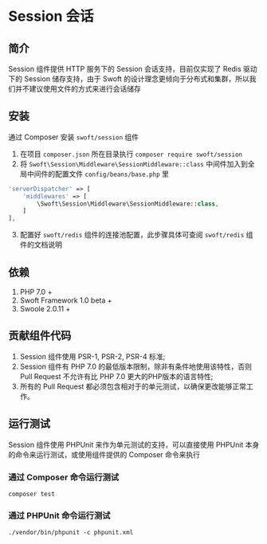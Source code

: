 # Session 会话

## 简介
Session 组件提供 HTTP 服务下的 Session 会话支持，目前仅实现了 Redis 驱动下的 Session 储存支持，由于 Swoft 的设计理念更倾向于分布式和集群，所以我们并不建议使用文件的方式来进行会话储存

## 安装
通过 Composer 安装 `swoft/session` 组件  
1. 在项目 `composer.json` 所在目录执行 `composer require swoft/session`
2. 将 `Swoft\Session\Middleware\SessionMiddleware::class` 中间件加入到全局中间件的配置文件 `config/beans/base.php` 里
```php
'serverDispatcher' => [
    'middlewares' => [
        \Swoft\Session\Middleware\SessionMiddleware::class,
    ]
],
``` 
3. 配置好 `swoft/redis` 组件的连接池配置，此步骤具体可查阅 `swoft/redis` 组件的文档说明

## 依赖
1. PHP 7.0 + 
2. Swoft Framework 1.0 beta +
3. Swoole 2.0.11 +

## 贡献组件代码

1. Session 组件使用 PSR-1, PSR-2, PSR-4 标准;  
2. Session 组件有 PHP 7.0 的最低版本限制，除非有条件地使用该特性，否则 Pull Request 不允许有比 PHP 7.0 更大的PHP版本的语言特性; 
3. 所有的 Pull Request 都必须包含相对于的单元测试，以确保更改能够正常工作。  

## 运行测试

Session 组件使用 PHPUnit 来作为单元测试的支持，可以直接使用 PHPUnit 本身的命令来运行测试，或使用组件提供的 Composer 命令来执行

### 通过 Composer 命令运行测试
`composer test`

### 通过 PHPUnit 命令运行测试
`./vendor/bin/phpunit -c phpunit.xml`